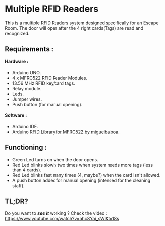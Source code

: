 # Multiple RFID Readers

This is a multiple RFID Readers system designed specifically for an Escape Room. The door will open after the 4 right cards(Tags) are read and recognized.

## Requirements :
   #### Hardware :
   * Arduino UNO.
   * 4 x MFRC522 RFID Reader Modules.
   * 13.56 MHz RFID key/card tags. 
   * Relay module.
   * Leds.
   * Jumper wires.
   * Push button (for manual opening).
   #### Software :
   * Arduino IDE.
   * Arduino [RFID Library for MFRC522 by miguelbalboa](https://github.com/miguelbalboa/rfid).     

## Functioning :
   * Green Led turns on when the door opens.
   * Red Led blinks slowly two times when system needs more tags (less than 4 cards).
   * Red Led blinks fast many times (4, maybe?) when the card isn't allowed.
   * A push button added for manual opening (intended for the cleaning staff).
   
 ## TL;DR?
 Do you want to **_see it_** working ? Check the video :  
 https://www.youtube.com/watch?v=ahc8Yai_sWI&t=18s 

